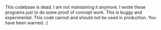 This codebase is dead. 
I am not maintaining it anymore. I wrote these programs just to do some proof of concept work. This is buggy and experimental. This code cannot and should not be used in production. You have been warned. :)
